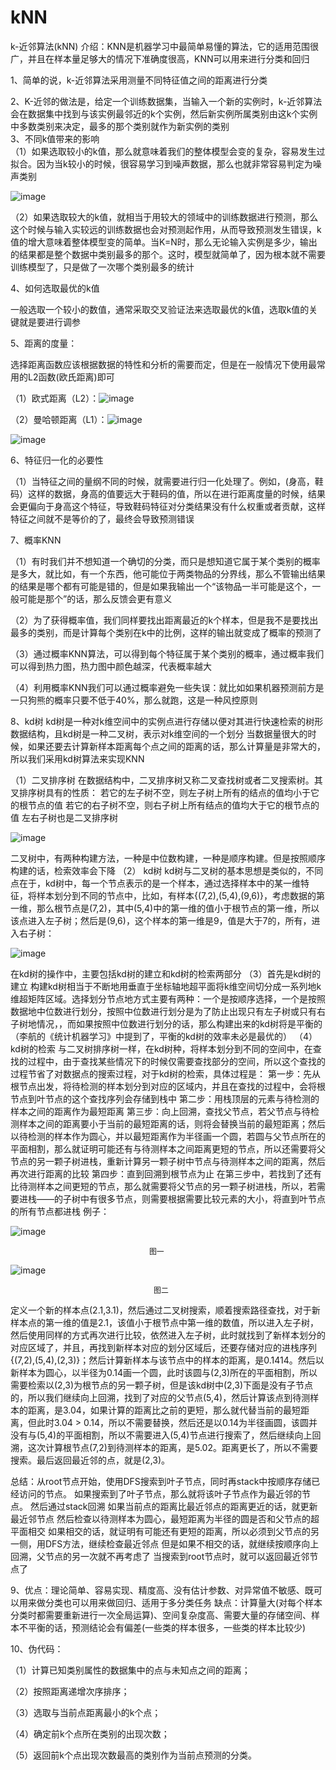 # kNN
k-近邻算法(kNN)
介绍：KNN是机器学习中最简单易懂的算法，它的适用范围很广，并且在样本量足够大的情况下准确度很高，KNN可以用来进行分类和回归

1、简单的说，k-近邻算法采用测量不同特征值之间的距离进行分类

2、K-近邻的做法是，给定一个训练数据集，当输入一个新的实例时，k-近邻算法会在数据集中找到与该实例最邻近的k个实例，然后新实例所属类别由这k个实例中多数类别来决定，最多的那个类别就作为新实例的类别  
3、不同k值带来的影响      
（1）如果选取较小的k值，那么就意味着我们的整体模型会变的复杂，容易发生过拟合。因为当k较小的时候，很容易学习到噪声数据，那么也就非常容易判定为噪声类别

![image](https://github.com/zjzj1992/kNN/blob/master/images/1.jpg)

（2）如果选取较大的k值，就相当于用较大的领域中的训练数据进行预测，那么这个时候与输入实较远的训练数据也会对预测起作用，从而导致预测发生错误，k值的增大意味着整体模型变的简单。当K=N时，那么无论输入实例是多少，输出的结果都是整个数据中类别最多的那个。这时，模型就简单了，因为根本就不需要训练模型了，只是做了一次哪个类别最多的统计

4、如何选取最优的k值

一般选取一个较小的数值，通常采取交叉验证法来选取最优的k值，选取k值的关键就是要进行调参

5、距离的度量：

选择距离函数应该根据数据的特性和分析的需要而定，但是在一般情况下使用最常用的L2函数(欧氏距离)即可

（1）欧式距离（L2）：![image](https://github.com/zjzj1992/kNN/blob/master/images/oushi.png)  

（2）曼哈顿距离（L1）：![image](https://github.com/zjzj1992/kNN/blob/master/images/manha.png)

![image](https://github.com/zjzj1992/kNN/blob/master/images/juli.jpg)

6、特征归一化的必要性

（1）当特征之间的量纲不同的时候，就需要进行归一化处理了。例如，(身高，鞋码）这样的数据，身高的值要远大于鞋码的值，所以在进行距离度量的时候，结果会更偏向于身高这个特征，导致鞋码特征对分类结果没有什么权重或者贡献，这样特征之间就不是等价的了，最终会导致预测错误

7、概率KNN

（1）有时我们并不想知道一个确切的分类，而只是想知道它属于某个类别的概率是多大，就比如，有一个东西，他可能位于两类物品的分界线，那么不管输出结果的结果是哪个都有可能是错的，但是如果我输出一个“该物品一半可能是这个，一般可能是那个”的话，那么反馈会更有意义

（2）为了获得概率值，我们同样要找出距离最近的k个样本，但是我不是要找出最多的类别，而是计算每个类别在k中的比例，这样的输出就变成了概率的预测了

（3）通过概率KNN算法，可以得到每个特征属于某个类别的概率，通过概率我们可以得到热力图，热力图中颜色越深，代表概率越大

（4）利用概率KNN我们可以通过概率避免一些失误：就比如如果机器预测前方是一只狗熊的概率只要不低于40%，那么就跑，这是一种风控原则

8、kd树
kd树是一种对k维空间中的实例点进行存储以便对其进行快速检索的树形数据结构，且kd树是一种二叉树，表示对k维空间的一个划分
当数据量很大的时候，如果还要去计算新样本距离每个点之间的距离的话，那么计算量是非常大的，所以我们采用kd树算法来实现KNN

（1）二叉排序树
在数据结构中，二叉排序树又称二叉查找树或者二叉搜索树。其叉排序树具有的性质：
    若它的左子树不空，则左子树上所有的结点的值均小于它的根节点的值
    若它的右子树不空，则右子树上所有结点的值均大于它的根节点的值
    左右子树也是二叉排序树

![image](https://github.com/zjzj1992/kNN/blob/master/images/erchashu.bmp)

二叉树中，有两种构建方法，一种是中位数构建，一种是顺序构建。但是按照顺序构建的话，检索效率会下降
（2） kd树
kd树与二叉树的基本思想是类似的，不同点在于，kd树中，每一个节点表示的是一个样本，通过选择样本中的某一维特征，将样本划分到不同的节点中，比如，有样本{(7,2),(5,4),(9,6)}，考虑数据的第一维，那么根节点是(7,2)，其中(5,4)中的第一维的值小于根节点的第一维，所以该点进入左子树；然后是(9,6)，这个样本的第一维是9，值是大于7的，所有，进入右子树：

![image](https://github.com/zjzj1992/kNN/blob/master/images/kd.PNG)

在kd树的操作中，主要包括kd树的建立和kd树的检索两部分
（3）首先是kd树的建立
构建kd树相当于不断地用垂直于坐标轴地超平面将k维空间切分成一系列地k维超矩阵区域。选择划分节点地方式主要有两种：一个是按顺序选择，一个是按照数据地中位数进行划分，按照中位数进行划分是为了防止出现只有左子树或只有右子树地情况，，而如果按照中位数进行划分的话，那么构建出来的kd树将是平衡的
（李航的《统计机器学习》中提到了，平衡的kd树的效率未必是最优的）
（4）kd树的检索
与二叉树排序树一样，在kd树种，将样本划分到不同的空间中，在查找的过程中，由于查找某些情况下的时候仅需要查找部分的空间，所以这个查找的过程节省了对数据点的搜索过程，对于kd树的检索，具体过程是：
第一步：先从根节点出发，将待检测的样本划分到对应的区域内，并且在查找的过程中，会将根节点到叶节点的这个查找序列会存储到栈中
第二步：用栈顶层的元素与待检测的样本之间的距离作为最短距离
第三步：向上回溯，查找父节点，若父节点与待检测样本之间的距离要小于当前的最短距离的话，则将会替换当前的最短距离；然后以待检测的样本作为圆心，并以最短距离作为半径画一个圆，若圆与父节点所在的平面相割，那么就证明可能还有与待测样本之间距离更短的节点，所以还需要将父节点的另一颗子树进栈，重新计算另一颗子树中节点与待测样本之间的距离，然后再次进行距离的比较
第四步：直到回溯到根节点为止
在第三步中，若找到了还有比待测样本之间更短的节点，那么就需要将父节点的另一颗子树进栈，所以，若需要进栈——的子树中有很多节点，则需要根据需要比较元素的大小，将直到叶节点的所有节点都进栈
例子：

![image](https://github.com/zjzj1992/kNN/blob/master/images/tu1.png)


                                   图一

![image](https://github.com/zjzj1992/kNN/blob/master/images/tu2.png)

                                    图二
定义一个新的样本点(2.1,3.1)，然后通过二叉树搜索，顺着搜索路径查找，对于新样本点的第一维的值是2.1，该值小于根节点中第一维的数值，所以进入左子树，然后使用同样的方式再次进行比较，依然进入左子树，此时就找到了新样本划分的对应区域了，并且，再找到新样本对应的划分区域后，还要存储对应的进栈序列{(7,2),(5,4),(2,3)}；然后计算新样本与该节点中的样本的距离，是0.1414。然后以新样本为圆心，以半径为0.14画一个圆，此时该圆与(2,3)所在的平面相割，所以需要检索以(2,3)为根节点的另一颗子树，但是该kd树中(2,3)下面是没有子节点的，所以我们继续向上回溯，找到了对应的父节点(5,4)，然后计算该点到待测样本的距离，是3.04，如果计算的距离比之前的更短，那么就代替当前的最短距离，但此时3.04 > 0.14，所以不需要替换，然后还是以0.14为半径画圆，该圆并没有与(5,4)的平面相割，所以不需要进入(5,4)节点进行搜索了，然后继续向上回溯，这次计算根节点(7,2)到待测样本的距离，是5.02。距离更长了，所以不需要搜索。最后返回最近邻的点，就是(2,3)。

总结：从root节点开始，使用DFS搜索到叶子节点，同时再stack中按顺序存储已经访问的节点。
如果搜索到了叶子节点，那么就将该叶子节点作为最近邻的节点。
然后通过stack回溯
如果当前点的距离比最近邻点的距离更近的话，就更新最近邻节点
然后检查以待测样本为圆心，最短距离为半径的圆是否和父节点的超平面相交
如果相交的话，就证明有可能还有更短的距离，所以必须到父节点的另一侧，用DFS方法，继续检查最近邻点
但是如果不相交的话，就继续按顺序向上回溯，父节点的另一次就不再考虑了
当搜索到root节点时，就可以返回最近邻节点了

9、优点：理论简单、容易实现、精度高、没有估计参数、对异常值不敏感、既可以用来做分类也可以用来做回归、适用于多分类任务
     缺点：计算量大(对每个样本分类时都需要重新进行一次全局运算)、空间复杂度高、需要大量的存储空间、样本不平衡的话，预测结论会有偏差(一些类的样本很多，一些类的样本比较少)

10、伪代码：

（1）计算已知类别属性的数据集中的点与未知点之间的距离；

（2）按照距离递增次序排序；

（3）选取与当前点距离最小的k个点；

（4）确定前k个点所在类别的出现次数；

（5）返回前k个点出现次数最高的类别作为当前点预测的分类。
